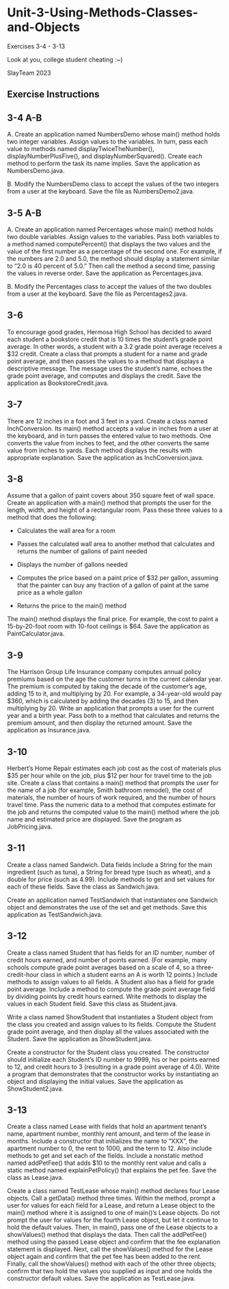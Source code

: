# Unit-3-Using-Methods-Classes-and-Objects
Exercises 3-4 - 3-13

Look at you, college student cheating :~)

SlayTeam 2023

Exercise Instructions
-----------------------------
3-4 A-B
--
A. Create an application named NumbersDemo whose main() method holds two integer variables. Assign values to the variables. In turn, pass each value to methods named displayTwiceTheNumber(), displayNumberPlusFive(), and displayNumberSquared(). Create each method to perform the task its name implies. Save the application as NumbersDemo.java.

B. Modify the NumbersDemo class to accept the values of the two integers from a user at the keyboard. Save the file as NumbersDemo2.java.

3-5 A-B
--
A. Create an application named Percentages whose main() method holds two double variables. Assign values to the variables. Pass both variables to a method named computePercent() that displays the two values and the value of the first number as a percentage of the second one. For example, if the numbers are 2.0 and 5.0, the method should display a statement similar to “2.0 is 40 percent of 5.0.” Then call the method a second time, passing the values in reverse order. Save the application as Percentages.java.

B. Modify the Percentages class to accept the values of the two doubles from a user at the keyboard. Save the file as Percentages2.java.

3-6
--
To encourage good grades, Hermosa High School has decided to award each student a bookstore credit that is 10 times the student’s grade point average. In other words, a student with a 3.2 grade point average receives a $32 credit. Create a class that prompts a student for a name and grade point average, and then passes the values to a method that displays a descriptive message. The message uses the student’s name, echoes the grade point average, and computes and displays the credit. Save the application as BookstoreCredit.java.

3-7
--
There are 12 inches in a foot and 3 feet in a yard. Create a class named InchConversion. Its main() method accepts a value in inches from a user at the keyboard, and in turn passes the entered value to two methods. One converts the value from inches to feet, and the other converts the same value from inches to yards. Each method displays the results with appropriate explanation. Save the application as InchConversion.java.

3-8
--
Assume that a gallon of paint covers about 350 square feet of wall space. Create an application with a main() method that prompts the user for the length, width, and height of a rectangular room. Pass these three values to a method that does the following:

 - Calculates the wall area for a room

 - Passes the calculated wall area to another method that calculates and returns the number of gallons of paint needed

 - Displays the number of gallons needed

 - Computes the price based on a paint price of $32 per gallon, assuming that the painter can buy any fraction of a gallon of paint at the same price as a whole gallon

 - Returns the price to the main() method

The main() method displays the final price. For example, the cost to paint a 15-by-20-foot room with 10-foot ceilings is $64. Save the application as PaintCalculator.java.

3-9
--
The Harrison Group Life Insurance company computes annual policy premiums based on the age the customer turns in the current calendar year. The premium is computed by taking the decade of the customer’s age, adding 15 to it, and multiplying by 20. For example, a 34-year-old would pay $360, which is calculated by adding the decades (3) to 15, and then multiplying by 20. Write an application that prompts a user for the current year and a birth year. Pass both to a method that calculates and returns the premium amount, and then display the returned amount. Save the application as Insurance.java.

3-10
--
Herbert’s Home Repair estimates each job cost as the cost of materials plus $35 per hour while on the job, plus $12 per hour for travel time to the job site. Create a class that contains a main() method that prompts the user for the name of a job (for example, Smith bathroom remodel), the cost of materials, the number of hours of work required, and the number of hours travel time. Pass the numeric data to a method that computes estimate for the job and returns the computed value to the main() method where the job name and estimated price are displayed. Save the program as JobPricing.java.

3-11
--
Create a class named Sandwich. Data fields include a String for the main ingredient (such as tuna), a String for bread type (such as wheat), and a double for price (such as 4.99). Include methods to get and set values for each of these fields. Save the class as Sandwich.java.

Create an application named TestSandwich that instantiates one Sandwich object and demonstrates the use of the set and get methods. Save this application as TestSandwich.java.

3-12
--
Create a class named Student that has fields for an ID number, number of credit hours earned, and number of points earned. (For example, many schools compute grade point averages based on a scale of 4, so a three-credit-hour class in which a student earns an A is worth 12 points.) Include methods to assign values to all fields. A Student also has a field for grade point average. Include a method to compute the grade point average field by dividing points by credit hours earned. Write methods to display the values in each Student field. Save this class as Student.java.

Write a class named ShowStudent that instantiates a Student object from the class you created and assign values to its fields. Compute the Student grade point average, and then display all the values associated with the Student. Save the application as ShowStudent.java.

Create a constructor for the Student class you created. The constructor should initialize each Student’s ID number to 9999, his or her points earned to 12, and credit hours to 3 (resulting in a grade point average of 4.0). Write a program that demonstrates that the constructor works by instantiating an object and displaying the initial values. Save the application as ShowStudent2.java.

3-13
--
Create a class named Lease with fields that hold an apartment tenant’s name, apartment number, monthly rent amount, and term of the lease in months. Include a constructor that initializes the name to “XXX”, the apartment number to 0, the rent to 1000, and the term to 12. Also include methods to get and set each of the fields. Include a nonstatic method named addPetFee() that adds $10 to the monthly rent value and calls a static method named explainPetPolicy() that explains the pet fee. Save the class as Lease.java.

Create a class named TestLease whose main() method declares four Lease objects. Call a getData() method three times. Within the method, prompt a user for values for each field for a Lease, and return a Lease object to the main() method where it is assigned to one of main()’s Lease objects. Do not prompt the user for values for the fourth Lease object, but let it continue to hold the default values. Then, in main(), pass one of the Lease objects to a showValues() method that displays the data. Then call the addPetFee() method using the passed Lease object and confirm that the fee explanation statement is displayed. Next, call the showValues() method for the Lease object again and confirm that the pet fee has been added to the rent. Finally, call the showValues() method with each of the other three objects; confirm that two hold the values you supplied as input and one holds the constructor default values. Save the application as TestLease.java.
